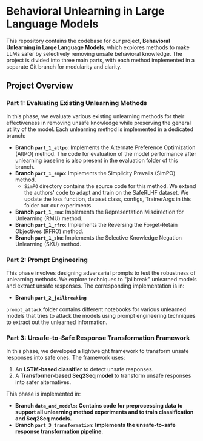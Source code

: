 # Behavioral Unlearning in Large Language Models

This repository contains the codebase for our project, **Behavioral Unlearning in Large Language Models**, which explores methods to make LLMs safer by selectively removing unsafe behavioral knowledge. The project is divided into three main parts, with each method implemented in a separate Git branch for modularity and clarity.

## Project Overview

### Part 1: Evaluating Existing Unlearning Methods
In this phase, we evaluate various existing unlearning methods for their effectiveness in removing unsafe knowledge while preserving the general utility of the model. Each unlearning method is implemented in a dedicated branch:
- **Branch `part_1_altpo`**: Implements the Alternate Preference Optimization (AltPO) method. The code for evaluation of the model performance after unlearning baseline is also present in the evaluation folder of this branch.
- **Branch `part_1_smpo`**: Implements the Simplicity Prevails (SimPO) method.
    * `SimPO` directory contains the source code for this method. We extend the authors' code to adapt and train on the SafeRLHF dataset. We update the loss function, dataset class, configs, TrainerArgs in this folder our our experiments. 
- **Branch `part_1_rmu`**: Implements the Representation Misdirection for Unlearning (RMU) method.
- **Branch `part_1_rfro`**: Implements the Reversing the Forget-Retain Objectives (RFRO) method.
- **Branch `part_1_sku`**: Implements the Selective Knowledge Negation Unlearning (SKU) method.

### Part 2: Prompt Engineering
This phase involves designing adversarial prompts to test the robustness of unlearning methods. We explore techniques to "jailbreak" unlearned models and extract unsafe responses. The corresponding implementation is in:
- **Branch `part_2_jailbreaking`**

`prompt_attack` folder contains different notebooks for various unlearned models that tries to attack the models using prompt engineering techniques to extract out the unlearned information. 

### Part 3: Unsafe-to-Safe Response Transformation Framework
In this phase, we developed a lightweight framework to transform unsafe responses into safe ones. The framework uses:
1. An **LSTM-based classifier** to detect unsafe responses.
2. A **Transformer-based Seq2Seq model** to transform unsafe responses into safer alternatives.

This phase is implemented in:
- **Branch `data_and_models`: Contains code for preprocessing data to support all unlearning method experiments and to train classification and Seq2Seq models.**
- **Branch `part_3_transformation`: Implements the unsafe-to-safe response transformation pipeline.**
